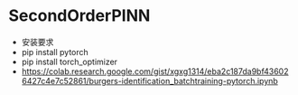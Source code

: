 # SecondOrderPINN

 - 安装要求
 - pip install pytorch
 - pip install torch_optimizer
 - https://colab.research.google.com/gist/xgxg1314/eba2c187da9bf436026427c4e7c52861/burgers-identification_batchtraining-pytorch.ipynb

